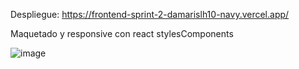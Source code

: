 Despliegue: https://frontend-sprint-2-damarislh10-navy.vercel.app/


Maquetado y responsive con react stylesComponents

![image](https://user-images.githubusercontent.com/77691249/157266578-c8f0ebc9-a04a-4fe2-9ea3-51eba4411c23.png)
